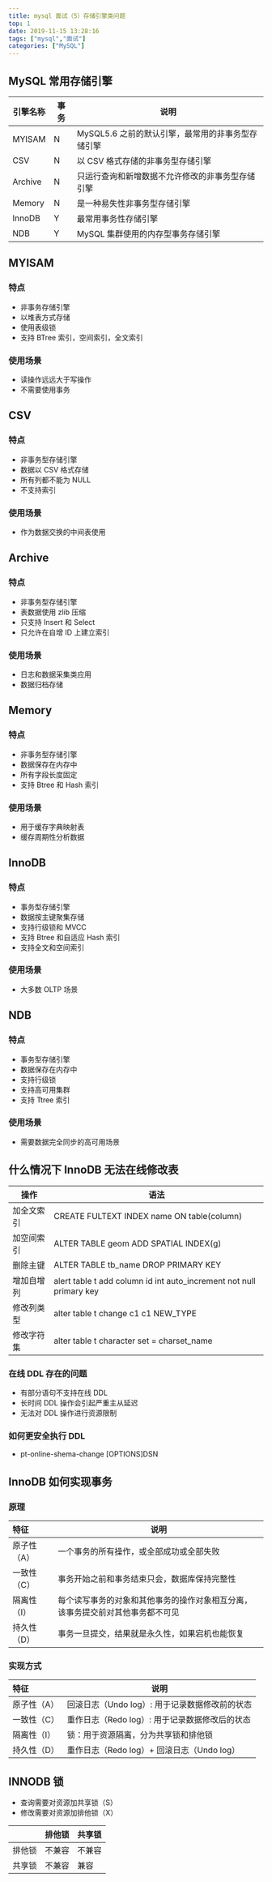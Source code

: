 ```yaml
---
title: mysql 面试（5）存储引擎类问题
top: 1
date: 2019-11-15 13:28:16
tags: ["mysql","面试"]
categories: ["MySQL"]
---
```


## MySQL 常用存储引擎

| 引擎名称 | 事务 | 说明                                              |
| -------- | ---- | ------------------------------------------------- |
| MYISAM   | N    | MySQL5.6 之前的默认引擎，最常用的非事务型存储引擎 |
| CSV      | N    | 以 CSV 格式存储的非事务型存储引擎                 |
| Archive  | N    | 只运行查询和新增数据不允许修改的非事务型存储引擎  |
| Memory   | N    | 是一种易失性非事务型存储引擎                      |
| InnoDB   | Y    | 最常用事务性存储引擎                              |
| NDB      | Y    | MySQL 集群使用的内存型事务存储引擎                |

## MYISAM

### 特点

* 非事务存储引擎
* 以堆表方式存储
* 使用表级锁
* 支持 BTree 索引，空间索引，全文索引

### 使用场景

* 读操作远远大于写操作
* 不需要使用事务

## CSV

### 特点

* 非事务型存储引擎
* 数据以 CSV 格式存储
* 所有列都不能为 NULL
* 不支持索引

### 使用场景

* 作为数据交换的中间表使用

## Archive

### 特点

* 非事务型存储引擎
* 表数据使用 zlib 压缩
* 只支持 Insert 和 Select
* 只允许在自增 ID 上建立索引

### 使用场景

* 日志和数据采集类应用
* 数据归档存储

## Memory

### 特点

* 非事务型存储引擎
* 数据保存在内存中
* 所有字段长度固定
* 支持 Btree 和 Hash 索引

### 使用场景

* 用于缓存字典映射表
* 缓存周期性分析数据

## InnoDB

### 特点

* 事务型存储引擎
* 数据按主键聚集存储
* 支持行级锁和 MVCC
* 支持 Btree 和自适应 Hash 索引
* 支持全文和空间索引

### 使用场景

* 大多数 OLTP 场景

## NDB

### 特点

* 事务型存储引擎
* 数据保存在内存中
* 支持行级锁
* 支持高可用集群
* 支持 Ttree 索引

### 使用场景

* 需要数据完全同步的高可用场景

## 什么情况下 InnoDB 无法在线修改表

| 操作       | 语法                                                                |
| ---------- | ------------------------------------------------------------------- |
| 加全文索引 | CREATE FULTEXT INDEX name ON table(column)                          |
| 加空间索引 | ALTER TABLE geom ADD SPATIAL INDEX(g)                               |
| 删除主键   | ALTER TABLE tb_name DROP PRIMARY KEY                                |
| 增加自增列 | alert table t add column id int auto_increment not null primary key |
| 修改列类型 | alter table t change c1 c1 NEW_TYPE                                 |
| 修改字符集 | alter table t character set = charset_name                          |

### 在线 DDL 存在的问题

* 有部分语句不支持在线 DDL
* 长时间 DDL 操作会引起严重主从延迟
* 无法对 DDL 操作进行资源限制

### 如何更安全执行 DDL

* pt-online-shema-change [OPTIONS]DSN

## InnoDB 如何实现事务

### 原理

| 特征        | 说明                                                                           |
| :---------- | ------------------------------------------------------------------------------ |
| 原子性（A） | 一个事务的所有操作，或全部成功或全部失败                                       |
| 一致性（C） | 事务开始之前和事务结束只会，数据库保持完整性                                   |
| 隔离性（I） | 每个读写事务的对象和其他事务的操作对象相互分离，该事务提交前对其他事务都不可见 |
| 持久性（D） | 事务一旦提交，结果就是永久性，如果宕机也能恢复                                 |

### 实现方式

| 特征        | 说明                                           |
| :---------- | ---------------------------------------------- |
| 原子性（A） | 回滚日志（Undo log）: 用于记录数据修改前的状态 |
| 一致性（C） | 重作日志（Redo log）: 用于记录数据修改后的状态 |
| 隔离性（I） | 锁：用于资源隔离，分为共享锁和排他锁           |
| 持久性（D） | 重作日志（Redo log）+ 回滚日志（Undo log）     |

## INNODB 锁

* 查询需要对资源加共享锁（S）
* 修改需要对资源加排他锁（X）

|        | 排他锁 | 共享锁 |
| ------ | ------ | ------ |
| 排他锁 | 不兼容 | 不兼容 |
| 共享锁 | 不兼容 | 兼容   |

